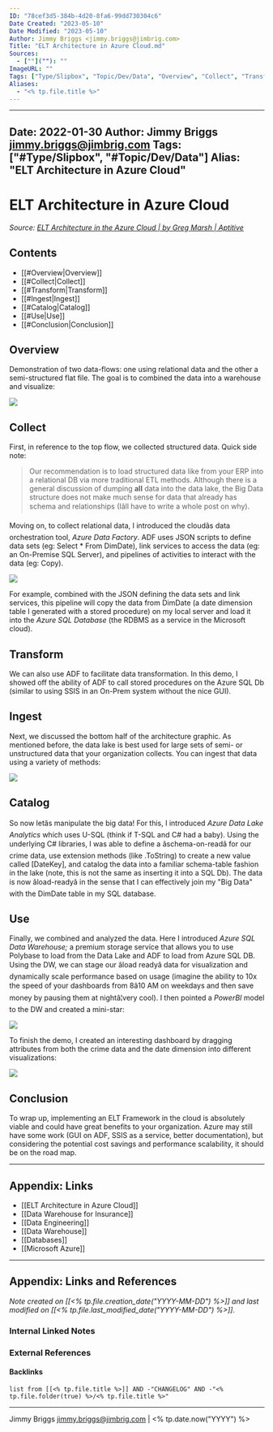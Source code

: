 ```yaml
---
ID: "78cef3d5-384b-4d20-8fa6-99dd730304c6"
Date Created: "2023-05-10"
Date Modified: "2023-05-10"
Author: Jimmy Briggs <jimmy.briggs@jimbrig.com>
Title: "ELT Architecture in Azure Cloud.md"
Sources: 
  - [""](""): ""
ImageURL: ""
Tags: ["Type/Slipbox", "Topic/Dev/Data", "Overview", "Collect", "Transform", "Ingest", "Catalog", "Use", "Conclusion"]
Aliases:
  - "<% tp.file.title %>"
---
```


---
Date: 2022-01-30
Author: Jimmy Briggs <jimmy.briggs@jimbrig.com>
Tags: ["#Type/Slipbox", "#Topic/Dev/Data"]
Alias: "ELT Architecture in Azure Cloud"
---


# ELT Architecture in Azure Cloud

*Source: [ELT Architecture in the Azure Cloud | by Greg Marsh | Aptitive](https://blog.aptitive.com/elt-architecture-in-the-azure-cloud-50a90681036b)*

## Contents

- [[#Overview|Overview]]
- [[#Collect|Collect]]
- [[#Transform|Transform]]
- [[#Ingest|Ingest]]
- [[#Catalog|Catalog]]
- [[#Use|Use]]
- [[#Conclusion|Conclusion]]


## Overview

Demonstration of two data-flows: one using relational data and the other a semi-structured flat file. The goal is to combined the data into a warehouse and visualize:

![](https://i.imgur.com/z0c7iGq.png)


## Collect

First, in reference to the top flow, we collected structured data. Quick side note:

> Our recommendation is to load structured data like from your ERP into a relational DB via more traditional ETL methods. Although there is a general discussion of dumping **all** data into the data lake, the Big Data structure does not make much sense for data that already has schema and relationships (Iâll have to write a whole post on why).

Moving on, to collect relational data, I introduced the cloudâs data orchestration tool, _Azure Data Factory_. ADF uses JSON scripts to define data sets (eg: Select * From DimDate), link services to access the data (eg: an On-Premise SQL Server), and pipelines of activities to interact with the data (eg: Copy).

![](https://i.imgur.com/RPkTdo4.png)

For example, combined with the JSON defining the data sets and link services, this pipeline will copy the data from DimDate (a date dimension table I generated with a stored procedure) on my local server and load it into the _Azure SQL Database_ (the RDBMS as a service in the Microsoft cloud).

## Transform

We can also use ADF to facilitate data transformation. In this demo, I showed off the ability of ADF to call stored procedures on the Azure SQL Db (similar to using SSIS in an On-Prem system without the nice GUI).

## Ingest

Next, we discussed the bottom half of the architecture graphic. As mentioned before, the data lake is best used for large sets of semi- or unstructured data that your organization collects. You can ingest that data using a variety of methods:

![](https://i.imgur.com/WfPVIFo.png)


## Catalog

So now letâs manipulate the big data! For this, I introduced _Azure Data Lake Analytics_ which uses U-SQL (think if T-SQL and C# had a baby). Using the underlying C# libraries, I was able to define a âschema-on-readâ for our crime data, use extension methods (like .ToString) to create a new value called [DateKey], and catalog the data into a familiar schema-table fashion in the lake (note, this is not the same as inserting it into a SQL Db). The data is now âload-readyâ in the sense that I can effectively join my "Big Data" with the DimDate table in my SQL database.

## Use

Finally, we combined and analyzed the data. Here I introduced _Azure SQL Data Warehouse;_ a premium storage service that allows you to use Polybase to load from the Data Lake and ADF to load from Azure SQL DB. Using the DW, we can stage our âload readyâ data for visualization and dynamically scale performance based on usage (imagine the ability to 10x the speed of your dashboards from 8â10 AM on weekdays and then save money by pausing them at nightâ¦very cool). I then pointed a _PowerBI_ model to the DW and created a mini-star:

![](https://i.imgur.com/eUGEDxY.png)

To finish the demo, I created an interesting dashboard by dragging attributes from both the crime data and the date dimension into different visualizations:

![](https://i.imgur.com/lcohDey.png)

## Conclusion

To wrap up, implementing an ELT Framework in the cloud is absolutely viable and could have great benefits to your organization. Azure may still have some work (GUI on ADF, SSIS as a service, better documentation), but considering the potential cost savings and performance scalability, it should be on the road map.

***

## Appendix: Links

-   [[ELT Architecture in Azure Cloud]]
-   [[Data Warehouse for Insurance]]
-   [[Data Engineering]]
-   [[Data Warehouse]]
-   [[Databases]]
-   [[Microsoft Azure]]



***

## Appendix: Links and References

*Note created on [[<% tp.file.creation_date("YYYY-MM-DD") %>]] and last modified on [[<% tp.file.last_modified_date("YYYY-MM-DD") %>]].*

### Internal Linked Notes

### External References

#### Backlinks

```dataview
list from [[<% tp.file.title %>]] AND -"CHANGELOG" AND -"<% tp.file.folder(true) %>/<% tp.file.title %>"
```


***

Jimmy Briggs <jimmy.briggs@jimbrig.com> | <% tp.date.now("YYYY") %>